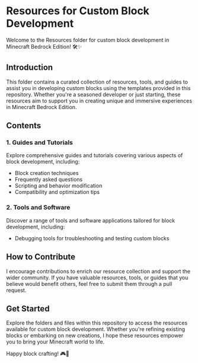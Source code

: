 # Resources for Custom Block Development

Welcome to the Resources folder for custom block development in Minecraft Bedrock Edition! 🛠️✨

## Introduction

This folder contains a curated collection of resources, tools, and guides to assist you in developing custom blocks using the templates provided in this repository. Whether you're a seasoned developer or just starting, these resources aim to support you in creating unique and immersive experiences in Minecraft Bedrock Edition.

## Contents

### 1. Guides and Tutorials
Explore comprehensive guides and tutorials covering various aspects of block development, including:
- Block creation techniques
- Frequently asked questions
- Scripting and behavior modification
- Compatibility and optimization tips

### 2. Tools and Software
Discover a range of tools and software applications tailored for block development, including:
- Debugging tools for troubleshooting and testing custom blocks

## How to Contribute

I encourage contributions to enrich our resource collection and support the wider community. If you have valuable resources, tools, or guides that you believe would benefit others, feel free to submit them through a pull request.

## Get Started

Explore the folders and files within this repository to access the resources available for custom block development. Whether you're refining existing blocks or embarking on new creations, I hope these resources empower you to bring your Minecraft world to life.

Happy block crafting! 🎮🌟